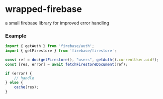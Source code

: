 # wrapped-firebase
a small firebase library for improved error handling


### Example
```ts
import { getAuth } from 'firebase/auth';
import { getFirestore } from 'firebase/firestore';

const ref = doc(getFirestore(), "users", getAuth().currentUser.uid!);
const [res, error] = await fetchFirestoreDocument(ref);

if (error) {
	// handle
} else {
	cache(res);
}
```